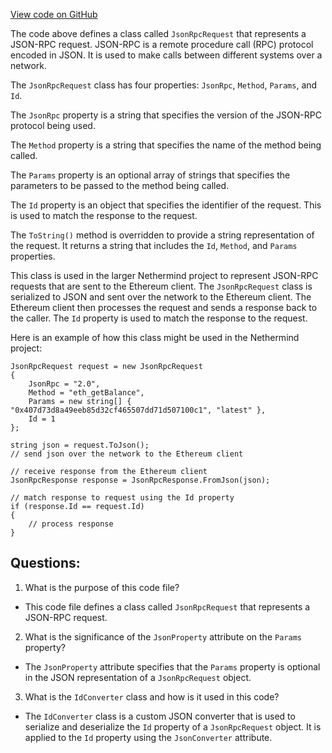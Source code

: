[View code on GitHub](https://github.com/NethermindEth/nethermind/src/Nethermind/Nethermind.JsonRpc/JsonRpcRequest.cs)

The code above defines a class called `JsonRpcRequest` that represents a JSON-RPC request. JSON-RPC is a remote procedure call (RPC) protocol encoded in JSON. It is used to make calls between different systems over a network. 

The `JsonRpcRequest` class has four properties: `JsonRpc`, `Method`, `Params`, and `Id`. 

The `JsonRpc` property is a string that specifies the version of the JSON-RPC protocol being used. 

The `Method` property is a string that specifies the name of the method being called. 

The `Params` property is an optional array of strings that specifies the parameters to be passed to the method being called. 

The `Id` property is an object that specifies the identifier of the request. This is used to match the response to the request. 

The `ToString()` method is overridden to provide a string representation of the request. It returns a string that includes the `Id`, `Method`, and `Params` properties. 

This class is used in the larger Nethermind project to represent JSON-RPC requests that are sent to the Ethereum client. The `JsonRpcRequest` class is serialized to JSON and sent over the network to the Ethereum client. The Ethereum client then processes the request and sends a response back to the caller. The `Id` property is used to match the response to the request. 

Here is an example of how this class might be used in the Nethermind project:

```
JsonRpcRequest request = new JsonRpcRequest
{
    JsonRpc = "2.0",
    Method = "eth_getBalance",
    Params = new string[] { "0x407d73d8a49eeb85d32cf465507dd71d507100c1", "latest" },
    Id = 1
};

string json = request.ToJson();
// send json over the network to the Ethereum client

// receive response from the Ethereum client
JsonRpcResponse response = JsonRpcResponse.FromJson(json);

// match response to request using the Id property
if (response.Id == request.Id)
{
    // process response
}
```
## Questions: 
 1. What is the purpose of this code file?
- This code file defines a class called `JsonRpcRequest` that represents a JSON-RPC request.

2. What is the significance of the `JsonProperty` attribute on the `Params` property?
- The `JsonProperty` attribute specifies that the `Params` property is optional in the JSON representation of a `JsonRpcRequest` object.

3. What is the `IdConverter` class and how is it used in this code?
- The `IdConverter` class is a custom JSON converter that is used to serialize and deserialize the `Id` property of a `JsonRpcRequest` object. It is applied to the `Id` property using the `JsonConverter` attribute.